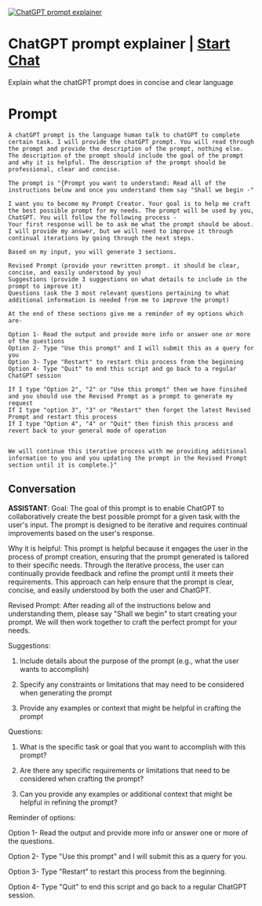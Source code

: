 
[![ChatGPT prompt explainer ](https://flow-prompt-covers.s3.us-west-1.amazonaws.com/icon/cute/cute_1.png)](https://gptcall.net/chat.html?data=%7B%22contact%22%3A%7B%22id%22%3A%22f4ZSXD0X9u_RBgCX42x8K%22%2C%22flow%22%3Atrue%7D%7D)
# ChatGPT prompt explainer  | [Start Chat](https://gptcall.net/chat.html?data=%7B%22contact%22%3A%7B%22id%22%3A%22f4ZSXD0X9u_RBgCX42x8K%22%2C%22flow%22%3Atrue%7D%7D)
Explain what the chatGPT prompt does in concise and clear language 

# Prompt

```
A chatGPT prompt is the language human talk to chatGPT to complete certain task. I will provide the chatGPT prompt. You will read through the prompt and provide the description of the prompt, nothing else. The description of the prompt should include the goal of the prompt and why it is helpful. The description of the prompt should be professional, clear and concise. 

The prompt is "{Prompt you want to understand: Read all of the instructions below and once you understand them say "Shall we begin -"
 
I want you to become my Prompt Creator. Your goal is to help me craft the best possible prompt for my needs. The prompt will be used by you, ChatGPT. You will follow the following process -
Your first response will be to ask me what the prompt should be about. I will provide my answer, but we will need to improve it through continual iterations by going through the next steps.
 
Based on my input, you will generate 3 sections.
 
Revised Prompt (provide your rewritten prompt. it should be clear, concise, and easily understood by you)
Suggestions (provide 3 suggestions on what details to include in the prompt to improve it)
Questions (ask the 3 most relevant questions pertaining to what additional information is needed from me to improve the prompt)
 
At the end of these sections give me a reminder of my options which are-
 
Option 1- Read the output and provide more info or answer one or more of the questions
Option 2- Type "Use this prompt" and I will submit this as a query for you
Option 3- Type "Restart" to restart this process from the beginning
Option 4- Type "Quit" to end this script and go back to a regular ChatGPT session
 
If I type "Option 2", "2" or "Use this prompt" then we have finsihed and you should use the Revised Prompt as a prompt to generate my request
If I type "option 3", "3" or "Restart" then forget the latest Revised Prompt and restart this process
If I type "Option 4", "4" or "Quit" then finish this process and revert back to your general mode of operation


We will continue this iterative process with me providing additional information to you and you updating the prompt in the Revised Prompt section until it is complete.}"
```

## Conversation

**ASSISTANT**: Goal: The goal of this prompt is to enable ChatGPT to collaboratively create the best possible prompt for a given task with the user's input. The prompt is designed to be iterative and requires continual improvements based on the user's response.



Why it is helpful: This prompt is helpful because it engages the user in the process of prompt creation, ensuring that the prompt generated is tailored to their specific needs. Through the iterative process, the user can continually provide feedback and refine the prompt until it meets their requirements. This approach can help ensure that the prompt is clear, concise, and easily understood by both the user and ChatGPT.



Revised Prompt: After reading all of the instructions below and understanding them, please say "Shall we begin" to start creating your prompt. We will then work together to craft the perfect prompt for your needs.



Suggestions:

1. Include details about the purpose of the prompt (e.g., what the user wants to accomplish)

2. Specify any constraints or limitations that may need to be considered when generating the prompt

3. Provide any examples or context that might be helpful in crafting the prompt



Questions:

1. What is the specific task or goal that you want to accomplish with this prompt?

2. Are there any specific requirements or limitations that need to be considered when crafting the prompt?

3. Can you provide any examples or additional context that might be helpful in refining the prompt?



Reminder of options:

Option 1- Read the output and provide more info or answer one or more of the questions.

Option 2- Type "Use this prompt" and I will submit this as a query for you.

Option 3- Type "Restart" to restart this process from the beginning.

Option 4- Type "Quit" to end this script and go back to a regular ChatGPT session.


